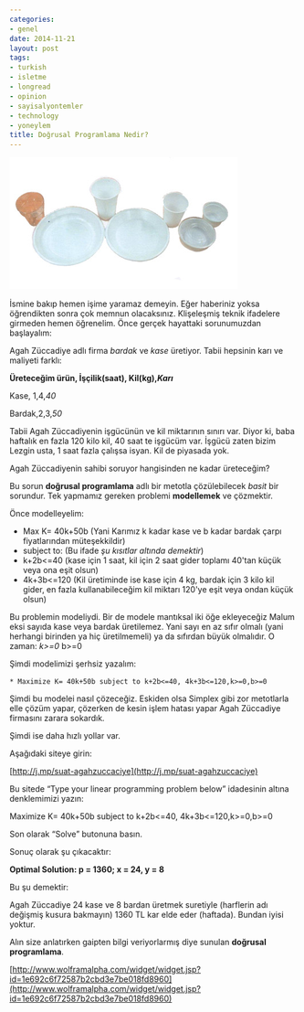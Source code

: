 ```yaml
---
categories:
- genel
date: 2014-11-21
layout: post
tags:
- turkish
- isletme
- longread
- opinion
- sayisalyontemler
- technology
- yoneylem
title: Doğrusal Programlama Nedir?
---
```


![image](/images/tumblr_inline_nfe5weU4yL1r4exmc.jpg)

İsmine bakıp hemen işime yaramaz demeyin. Eğer haberiniz yoksa öğrendikten sonra çok memnun olacaksınız. Klişeleşmiş teknik ifadelere girmeden hemen öğrenelim. Önce gerçek hayattaki sorunumuzdan başlayalım:

Agah Züccadiye adlı firma _bardak_ ve _kase_ üretiyor. Tabii hepsinin karı ve maliyeti farklı:

**Üreteceğim ürün, İşçilik(saat), Kil(kg),_Karı_**

Kase, 1,4,_40_

Bardak,2,3,_50_

Tabii Agah Züccadiyenin işgücünün ve kil miktarının sınırı var. Diyor ki, baba haftalık en fazla 120 kilo kil, 40 saat te işgücüm var. İşgücü zaten bizim Lezgin usta, 1 saat fazla çalışsa isyan. Kil de piyasada yok.

Agah Züccadiyenin sahibi soruyor hangisinden ne kadar üreteceğim?

Bu sorun **doğrusal programlama** adlı bir metotla çözülebilecek _basit_ bir sorundur. Tek yapmamız gereken problemi **modellemek** ve çözmektir.

Önce modelleyelim:

- Max K= 40k+50b (Yani Karımız k kadar kase ve b kadar bardak çarpı fiyatlarından müteşekkildir)
- subject to: (Bu ifade _şu kısıtlar altında demektir_)
- k+2b<=40 (kase için 1 saat, kil için 2 saat gider toplamı 40'tan küçük veya ona eşit olsun)
- 4k+3b<=120 (Kil üretiminde ise kase için 4 kg, bardak için 3 kilo kil gider, en fazla kullanabileceğim kil miktarı 120'ye eşit veya ondan küçük olsun)

Bu problemin modeliydi. Bir de modele mantıksal iki öğe ekleyeceğiz Malum eksi sayıda kase veya bardak üretilemez. Yani sayı en az sıfır olmalı (yani herhangi birinden ya hiç üretilmemeli) ya da sıfırdan büyük olmalıdır. O zaman: _k>=0_ b>=0

Şimdi modelimizi şerhsiz yazalım:

```
* Maximize K= 40k+50b subject to k+2b<=40, 4k+3b<=120,k>=0,b>=0
```

Şimdi bu modelei nasıl çözeceğiz. Eskiden olsa Simplex gibi zor metotlarla elle çözüm yapar, çözerken de kesin işlem hatası yapar Agah Züccadiye firmasını zarara sokardık.

Şimdi ise daha hızlı yollar var.

Aşağıdaki siteye girin:

[http://j.mp/suat-agahzuccaciye](http://j.mp/suat-agahzuccaciye)

Bu sitede “Type your linear programming problem below” idadesinin altına denklemimizi yazın:

Maximize K= 40k+50b subject to k+2b<=40, 4k+3b<=120,k>=0,b>=0

Son olarak “Solve” butonuna basın.

Sonuç olarak şu çıkacaktır:

**Optimal Solution: p = 1360; x = 24, y = 8**

Bu şu demektir:

Agah Züccadiye 24 kase ve 8 bardan üretmek suretiyle (harflerin adı değişmiş kusura bakmayın) 1360 TL kar elde eder (haftada). Bundan iyisi yoktur.

Alın size anlatırken gaipten bilgi veriyorlarmış diye sunulan **doğrusal programlama**.

[http://www.wolframalpha.com/widget/widget.jsp?id=1e692c6f72587b2cbd3e7be018fd8960](http://www.wolframalpha.com/widget/widget.jsp?id=1e692c6f72587b2cbd3e7be018fd8960)
